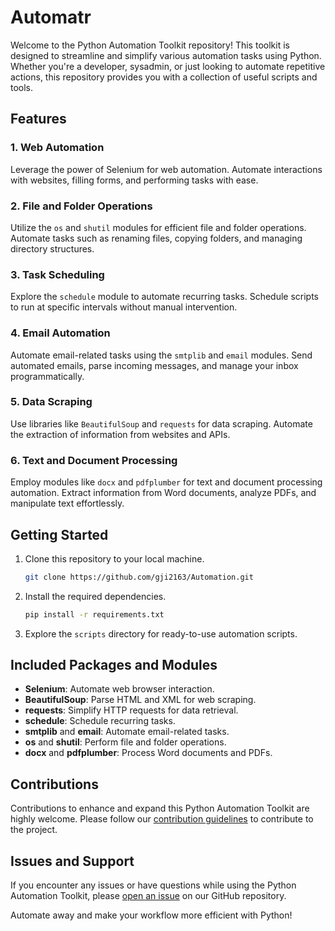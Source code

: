 # Automatr

Welcome to the Python Automation Toolkit repository! This toolkit is designed to streamline and simplify various automation tasks using Python. Whether you're a developer, sysadmin, or just looking to automate repetitive actions, this repository provides you with a collection of useful scripts and tools.

## Features

### 1. Web Automation
   Leverage the power of Selenium for web automation. Automate interactions with websites, filling forms, and performing tasks with ease.

### 2. File and Folder Operations
   Utilize the `os` and `shutil` modules for efficient file and folder operations. Automate tasks such as renaming files, copying folders, and managing directory structures.

### 3. Task Scheduling
   Explore the `schedule` module to automate recurring tasks. Schedule scripts to run at specific intervals without manual intervention.

### 4. Email Automation
   Automate email-related tasks using the `smtplib` and `email` modules. Send automated emails, parse incoming messages, and manage your inbox programmatically.

### 5. Data Scraping
   Use libraries like `BeautifulSoup` and `requests` for data scraping. Automate the extraction of information from websites and APIs.

### 6. Text and Document Processing
   Employ modules like `docx` and `pdfplumber` for text and document processing automation. Extract information from Word documents, analyze PDFs, and manipulate text effortlessly.

## Getting Started

1. Clone this repository to your local machine.
   ```bash
   git clone https://github.com/gji2163/Automation.git
   ```

2. Install the required dependencies.
   ```bash
   pip install -r requirements.txt
   ```

3. Explore the `scripts` directory for ready-to-use automation scripts.

## Included Packages and Modules

- **Selenium**: Automate web browser interaction.
- **BeautifulSoup**: Parse HTML and XML for web scraping.
- **requests**: Simplify HTTP requests for data retrieval.
- **schedule**: Schedule recurring tasks.
- **smtplib** and **email**: Automate email-related tasks.
- **os** and **shutil**: Perform file and folder operations.
- **docx** and **pdfplumber**: Process Word documents and PDFs.

## Contributions

Contributions to enhance and expand this Python Automation Toolkit are highly welcome. Please follow our [contribution guidelines](CONTRIBUTING.md) to contribute to the project.

## Issues and Support

If you encounter any issues or have questions while using the Python Automation Toolkit, please [open an issue](https://github.com/gji2163/Automation/issues) on our GitHub repository.

Automate away and make your workflow more efficient with Python!
